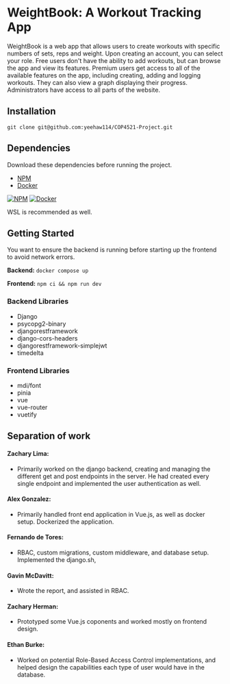 # WeightBook: A Workout Tracking App
WeightBook is a web app that allows users to create workouts with specific numbers of sets, reps and weight.
Upon creating an account, you can select your role. Free users don't have the ability to add workouts, but can browse the app and view its features. Premium users get access to all of the available features on the app, including creating, adding and logging workouts. They can also view a graph displaying their progress. Administrators have access to all parts of the website.


## Installation
`git clone git@github.com:yeehaw114/COP4521-Project.git`

## Dependencies
Download these dependencies before running the project.
- [NPM](https://docs.npmjs.com/downloading-and-installing-node-js-and-npm)
- [Docker](https://docs.docker.com/engine/install/)

[![NPM](https://skillicons.dev/icons?i=npm)](https://docs.npmjs.com/downloading-and-installing-node-js-and-npm)
[![Docker](https://skillicons.dev/icons?i=docker)](https://docs.docker.com/engine/install/)

WSL is recommended as well.

## Getting Started
You want to ensure the backend is running before starting up the frontend to avoid network errors.

__Backend:__ `docker compose up`

__Frontend:__ `npm ci && npm run dev`

### Backend Libraries

- Django
- psycopg2-binary
- djangorestframework
- django-cors-headers
- djangorestframework-simplejwt
- timedelta 



### Frontend Libraries

- mdi/font
- pinia
- vue
- vue-router
- vuetify

## Separation of work

#### Zachary Lima: 
- Primarily worked on the django backend, creating and managing the different get and post endpoints in the server. He had created every single endpoint and implemented the user authentication as well. 

#### Alex Gonzalez:
- Primarily handled front end application in Vue.js, as well as docker setup. Dockerized the application.

#### Fernando de Tores: 
- RBAC, custom migrations, custom middleware, and database setup. Implemented the django.sh, 

#### Gavin McDavitt: 
- Wrote the report, and assisted in RBAC.

#### Zachary Herman:
- Prototyped some Vue.js coponents and worked mostly on frontend design.

#### Ethan Burke: 
- Worked on potential Role-Based Access Control implementations, and helped design the capabilities each type of user would have in the database.

